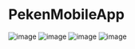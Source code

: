 # PekenMobileApp
![image](https://user-images.githubusercontent.com/55027286/67619079-32b76600-f821-11e9-9e42-c1e0e0184f57.png)
![image](https://user-images.githubusercontent.com/55027286/67619121-d7d23e80-f821-11e9-9e79-8fb19f62fa2f.png)
![image](https://user-images.githubusercontent.com/55027286/67619153-4f07d280-f822-11e9-9bcb-edf7ebfcfaaf.png)
![image](https://user-images.githubusercontent.com/55027286/67618634-0c42fc00-f81c-11e9-858d-27460279cfba.png)
